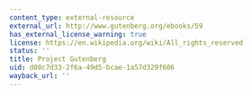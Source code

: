 ```yaml
---
content_type: external-resource
external_url: http://www.gutenberg.org/ebooks/59
has_external_license_warning: true
license: https://en.wikipedia.org/wiki/All_rights_reserved
status: ''
title: Project Gutenberg
uid: d00c7d33-2f6a-49d5-bcae-1a57d329f606
wayback_url: ''
---
```

